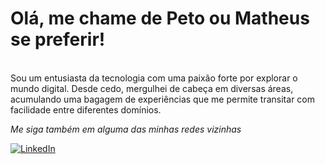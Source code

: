 # Olá, me chame de Peto ou Matheus se preferir! 
<br> Sou um entusiasta da tecnologia com uma paixão forte por explorar o mundo digital. Desde cedo, mergulhei de cabeça em diversas áreas, acumulando uma bagagem de experiências que me permite transitar com facilidade entre diferentes domínios.




*Me siga também em alguma das minhas redes vizinhas*
  
[![LinkedIn](https://img.shields.io/badge/LinkedIn-0077B5?style=for-the-badge&logo=linkedin&logoColor=white)](https://linktr.ee/petoteta)


